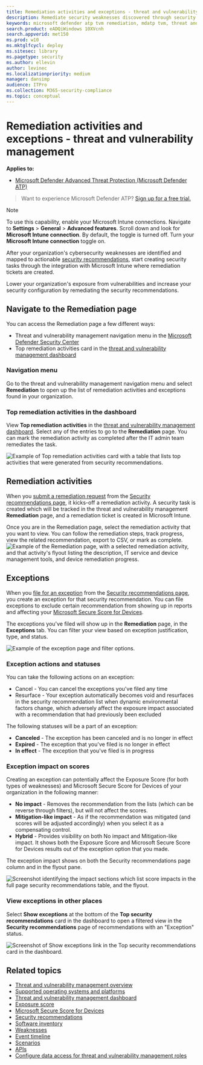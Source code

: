 ```yaml
---
title: Remediation activities and exceptions - threat and vulnerability management
description: Remediate security weaknesses discovered through security recommendations, and create exceptions if needed, in threat and vulnerability management.
keywords: microsoft defender atp tvm remediation, mdatp tvm, threat and vulnerability management, threat & vulnerability management, threat & vulnerability management remediation, tvm remediation intune, tvm remediation sccm
search.product: eADQiWindows 10XVcnh
search.appverid: met150
ms.prod: w10
ms.mktglfcycl: deploy
ms.sitesec: library
ms.pagetype: security
ms.author: ellevin
author: levinec
ms.localizationpriority: medium
manager: dansimp
audience: ITPro
ms.collection: M365-security-compliance
ms.topic: conceptual
---
```

# Remediation activities and exceptions - threat and vulnerability management

**Applies to:**
- [Microsoft Defender Advanced Threat Protection (Microsoft Defender ATP)](https://go.microsoft.com/fwlink/p/?linkid=2069559)

>Want to experience Microsoft Defender ATP? [Sign up for a free trial.](https://www.microsoft.com/microsoft-365/windows/microsoft-defender-atp?ocid=docs-wdatp-portaloverview-abovefoldlink)

>[!NOTE]
>To use this capability, enable your Microsoft Intune connections. Navigate to **Settings** > **General** > **Advanced features**. Scroll down and look for **Microsoft Intune connection**. By default, the toggle is turned off. Turn your **Microsoft Intune connection** toggle on.

After your organization's cybersecurity weaknesses are identified and mapped to actionable [security recommendations](tvm-security-recommendation.md), start creating security tasks through the integration with Microsoft Intune where remediation tickets are created.

Lower your organization's exposure from vulnerabilities and increase your security configuration by remediating the security recommendations.

## Navigate to the Remediation page

You can access the Remediation page a few different ways:

- Threat and vulnerability management navigation menu in the [Microsoft Defender Security Center](portal-overview.md)
- Top remediation activities card in the [threat and vulnerability management dashboard](tvm-dashboard-insights.md)

### Navigation menu

Go to the threat and vulnerability management navigation menu and select **Remediation** to open up the list of remediation activities and exceptions found in your organization.

### Top remediation activities in the dashboard

View **Top remediation activities** in the [threat and vulnerability management dashboard](tvm-dashboard-insights.md). Select any of the entries to go to the **Remediation** page. You can mark the remediation activity as completed after the IT admin team remediates the task.

![Example of Top remediation activities card with a table that lists top activities that were generated from security recommendations.](images/tvm-remediation-activities-card.png)

## Remediation activities

When you [submit a remediation request](tvm-security-recommendation.md#request-remediation) from the [Security recommendations page](tvm-security-recommendation.md), it kicks-off a remediation activity. A security task is created which will be tracked in the threat and vulnerability management **Remediation** page, and a remediation ticket is created in Microsoft Intune.

Once you are in the Remediation page, select the remediation activity that you want to view. You can follow the remediation steps, track progress, view the related recommendation, export to CSV, or mark as complete.
![Example of the Remediation page, with a selected remediation activity, and that activity's flyout listing the description, IT service and device management tools, and device remediation progress.](images/remediation_flyouteolsw.png)

## Exceptions

When you [file for an exception](tvm-security-recommendation.md#file-for-exception) from the [Security recommendations page](tvm-security-recommendation.md), you create an exception  for that security recommendation. You can file exceptions to exclude certain recommendation from showing up in reports and affecting your [Microsoft Secure Score for Devices](tvm-microsoft-secure-score-devices.md).

The exceptions you've filed will show up in the **Remediation** page, in the **Exceptions** tab. You can filter your view based on exception justification, type, and status.

![Example of the exception page and filter options.](images/tvm-exception-filters.png)

### Exception actions and statuses

You can take the following actions on an exception:

- Cancel - You can cancel the exceptions you've filed any time
- Resurface - Your exception automatically becomes void and resurfaces in the security recommendation list when dynamic environmental factors change, which adversely affect the exposure impact associated with a recommendation that had previously been excluded

The following statuses will be a part of an exception:

- **Canceled** - The exception has been canceled and is no longer in effect
- **Expired** - The exception that you've filed is no longer in effect
- **In effect** - The exception that you've filed is in progress

### Exception impact on scores

Creating an exception can potentially affect the Exposure Score (for both types of weaknesses) and Microsoft Secure Score for Devices of your organization in the following manner:

- **No impact** - Removes the recommendation from the lists (which can be reverse through filters), but will not affect the scores.
- **Mitigation-like impact** - As if the recommendation was mitigated (and scores will be adjusted accordingly) when you select it as a compensating control.
- **Hybrid** - Provides visibility on both No impact and Mitigation-like impact. It shows both the Exposure Score and Microsoft Secure Score for Devices results out of the exception option that you made.

The exception impact shows on both the Security recommendations page column and in the flyout pane.

![Screenshot identifying the impact sections which list score impacts in the full page security recommendations table, and the flyout.](images/tvm-exception-impact.png)

### View exceptions in other places

Select **Show exceptions** at the bottom of the **Top security recommendations** card in the dashboard to open a filtered view in the **Security recommendations** page of recommendations with an "Exception" status.

![Screenshot of Show exceptions link in the Top security recommendations card in the dashboard.](images/tvm-exception-dashboard.png)

## Related topics

- [Threat and vulnerability management overview](next-gen-threat-and-vuln-mgt.md)
- [Supported operating systems and platforms](tvm-supported-os.md)
- [Threat and vulnerability management dashboard](tvm-dashboard-insights.md)
- [Exposure score](tvm-exposure-score.md)
- [Microsoft Secure Score for Devices](tvm-microsoft-secure-score-devices.md)
- [Security recommendations](tvm-security-recommendation.md)
- [Software inventory](tvm-software-inventory.md)
- [Weaknesses](tvm-weaknesses.md)
- [Event timeline](threat-and-vuln-mgt-event-timeline.md)
- [Scenarios](threat-and-vuln-mgt-scenarios.md)
- [APIs](next-gen-threat-and-vuln-mgt.md#apis)
- [Configure data access for threat and vulnerability management roles](user-roles.md#create-roles-and-assign-the-role-to-an-azure-active-directory-group)
